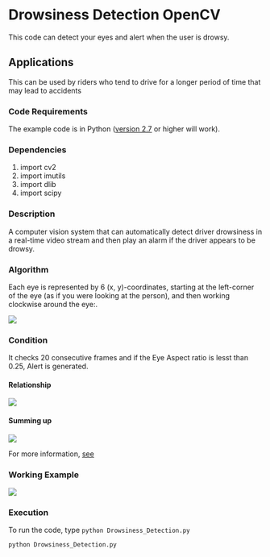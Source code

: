 # Drowsiness Detection OpenCV

This code can detect your eyes and alert when the user is drowsy.


## Applications
This can be used by riders who tend to drive for a longer period of time that may lead to accidents


### Code Requirements
The example code is in Python ([version 2.7](https://www.python.org/download/releases/2.7/) or higher will work). 

### Dependencies

1) import cv2
2) import imutils
3) import dlib
4) import scipy


### Description

A computer vision system that can automatically detect driver drowsiness in a real-time video stream and then play an alarm if the driver appears to be drowsy.

### Algorithm

Each eye is represented by 6 (x, y)-coordinates, starting at the left-corner of the eye (as if you were looking at the person), and then working clockwise around the eye:.

<img src="https://github.com/akshaybahadur21/Drowsiness_Detection/blob/master/eye1.jpg">

### Condition

It checks 20 consecutive frames and if the Eye Aspect ratio is lesst than 0.25, Alert is generated.

#### Relationship

<img src="https://github.com/akshaybahadur21/Drowsiness_Detection/blob/master/eye2.png">

#### Summing up

<img src="https://github.com/akshaybahadur21/Drowsiness_Detection/blob/master/eye3.jpg">


For more information, [see](https://www.pyimagesearch.com/2017/05/08/drowsiness-detection-opencv/)

### Working Example

<img src="https://github.com/akshaybahadur21/Drowsiness_Detection/blob/master/drowsy.gif">



### Execution
To run the code, type `python Drowsiness_Detection.py`

```
python Drowsiness_Detection.py
```

